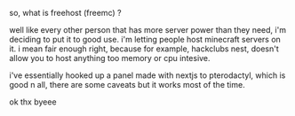 so, what is freehost (freemc) ?

well like every other person that has more server power than they need, i'm deciding to put it to good use. i'm letting people host minecraft servers on it. i mean fair enough right, because for example, hackclubs nest, doesn't allow you to host anything too memory or cpu intesive.

i've essentially hooked up a panel made with nextjs to pterodactyl, which is good n all, there are some caveats but it works most of the time.

ok thx byeee